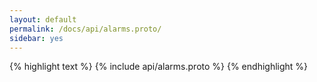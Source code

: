 ```yaml
---
layout: default
permalink: /docs/api/alarms.proto/
sidebar: yes
---
```


{% highlight text %}
{% include api/alarms.proto %}
{% endhighlight %}
